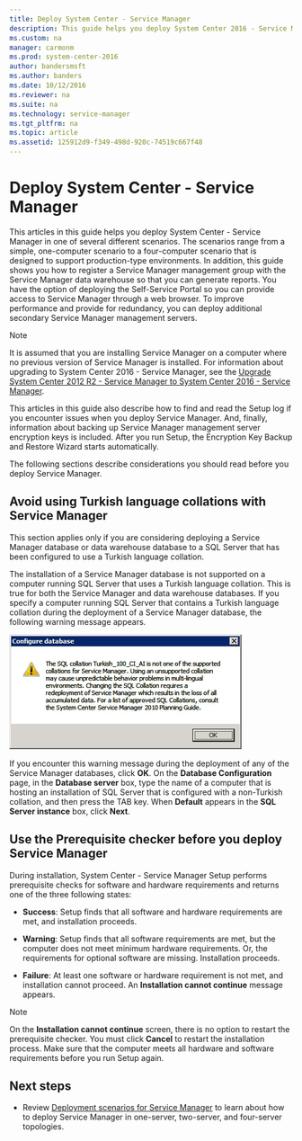 ```yaml
---
title: Deploy System Center - Service Manager
description: This guide helps you deploy System Center 2016 - Service Manager in one of several different scenarios.
ms.custom: na
manager: carmonm
ms.prod: system-center-2016
author: bandersmsft
ms.author: banders
ms.date: 10/12/2016
ms.reviewer: na
ms.suite: na
ms.technology: service-manager
ms.tgt_pltfrm: na
ms.topic: article
ms.assetid: 125912d9-f349-498d-920c-74519c667f48
---
```


# Deploy System Center - Service Manager

This articles in this guide helps you deploy System Center - Service Manager in one of several different scenarios. The scenarios range from a simple, one\-computer scenario to a four\-computer scenario that is designed to support production\-type environments. In addition, this guide shows you how to register a Service Manager management group with the Service Manager data warehouse so that you can generate reports. You have the option of deploying the Self-Service Portal so you can provide access to Service Manager through a web browser. To improve performance and provide for redundancy, you can deploy additional secondary Service Manager management servers.  

> [!NOTE]  
>  It is assumed that you are installing Service Manager on a computer where no previous version of Service Manager is installed. For information about upgrading to System Center 2016 - Service Manager, see the [Upgrade System Center 2012 R2 - Service Manager to System Center 2016 - Service Manager](upgrade-to-sm-2016.md).  

This articles in this guide also describe how to find and read the Setup log if you encounter issues when you deploy Service Manager. And, finally, information about backing up Service Manager management server encryption keys is included. After you run Setup, the Encryption Key Backup and Restore Wizard starts automatically.  

The following sections describe considerations you should read before you deploy Service Manager.

## Avoid using Turkish language collations with Service Manager

This section applies only if you are considering deploying a Service Manager database or data warehouse database to a SQL&nbsp;Server that has been configured to use a Turkish language collation.  

 The installation of a Service Manager database is not supported on a computer running SQL&nbsp;Server that uses a Turkish language collation. This is true for both the Service Manager and data warehouse databases. If you specify a computer running SQL&nbsp;Server that contains a Turkish language collation during the deployment of a Service Manager database, the following warning message appears.

![Turkish Collation Warning](./media/deploy-sm/deploy-turkishcollationwarning.png)

 If you encounter this warning message during the deployment of any of the Service Manager databases, click **OK**. On the **Database Configuration** page, in the **Database server** box, type the name of a computer that is hosting an installation of SQL&nbsp;Server that is configured with a non\-Turkish collation, and then press the TAB key. When **Default** appears in the **SQL Server instance** box, click **Next**.  

## Use the Prerequisite checker before you deploy Service Manager

During installation, System Center - Service Manager Setup performs prerequisite checks for software and hardware requirements and returns one of the three following states:  

-   **Success**: Setup finds that all software and hardware requirements are met, and installation proceeds.  

-   **Warning**: Setup finds that all software requirements are met, but the computer does not meet minimum hardware requirements. Or, the requirements for optional software are missing. Installation proceeds.  

-   **Failure**: At least one software or hardware requirement is not met, and installation cannot proceed. An **Installation cannot continue** message appears.  

> [!NOTE]  
>  On the **Installation cannot continue** screen, there is no option to restart the prerequisite checker. You must click **Cancel** to restart the installation process. Make sure that the computer meets all hardware and software requirements before you run Setup again.

## Next steps

- Review [Deployment scenarios for Service Manager](deploy-scenarios.md) to learn about how to deploy Service Manager in one-server, two-server, and four-server topologies.
